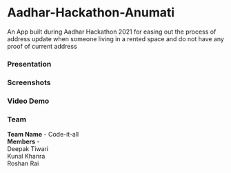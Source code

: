 # Aadhar-Hackathon-Anumati
An App built during Aadhar Hackathon 2021 for easing out the process of address update when someone living in a rented space and do not have any proof of current address

### Presentation

### Screenshots

### Video Demo

### Team
**Team Name** - Code-it-all \
**Members** - \
Deepak Tiwari \
Kunal Khanra \
Roshan Rai
